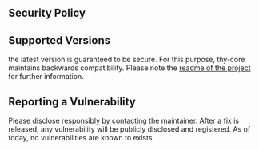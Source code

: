 Security Policy
------------------------

## Supported Versions

the latest version is guaranteed to be secure. For this purpose, thy-core maintains backwards compatibility. 
Please note the [readme of the project](https://github.com/geektcp/Namjagbarwa-wow/blob/main/README.md) for further information.


## Reporting a Vulnerability

Please disclose responsibly by [contacting the maintainer](mailto:geektcp@163.com). After a fix is released, 
any vulnerability will be publicly disclosed and registered. As of today, no vulnerabilities are known to exists.

